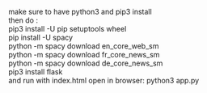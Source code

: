 make sure to have python3 and pip3 install</br>
then do :</br>
    pip3 install -U pip setuptools wheel</br>
    pip install -U spacy</br>
    python -m spacy download en_core_web_sm</br>
    python -m spacy download fr_core_news_sm</br>
    python -m spacy download de_core_news_sm</br>
    pip3 install flask</br>
and run with index.html open in browser: python3 app.py</br>